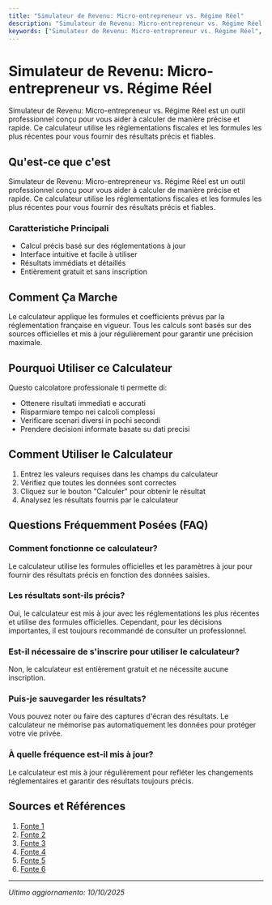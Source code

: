 ```yaml
---
title: "Simulateur de Revenu: Micro-entrepreneur vs. Régime Réel"
description: "Simulateur de Revenu: Micro-entrepreneur vs. Régime Réel est un outil professionnel conçu pour vous aider à calculer de manière précise et rapide. Ce calculateur utilise les réglementations fiscales et les formules les plus récentes pour vous fournir des résultats précis et fiables."
keywords: ["Simulateur de Revenu: Micro-entrepreneur vs. Régime Réel", "calcolatore", "calcolo online"]
---
```


# Simulateur de Revenu: Micro-entrepreneur vs. Régime Réel

Simulateur de Revenu: Micro-entrepreneur vs. Régime Réel est un outil professionnel conçu pour vous aider à calculer de manière précise et rapide. Ce calculateur utilise les réglementations fiscales et les formules les plus récentes pour vous fournir des résultats précis et fiables.

## Qu'est-ce que c'est

Simulateur de Revenu: Micro-entrepreneur vs. Régime Réel est un outil professionnel conçu pour vous aider à calculer de manière précise et rapide. Ce calculateur utilise les réglementations fiscales et les formules les plus récentes pour vous fournir des résultats précis et fiables.

### Caratteristiche Principali

- Calcul précis basé sur des réglementations à jour
- Interface intuitive et facile à utiliser
- Résultats immédiats et détaillés
- Entièrement gratuit et sans inscription

## Comment Ça Marche

Le calculateur applique les formules et coefficients prévus par la réglementation française en vigueur. Tous les calculs sont basés sur des sources officielles et mis à jour régulièrement pour garantir une précision maximale.

## Pourquoi Utiliser ce Calculateur

Questo calcolatore professionale ti permette di:

- Ottenere risultati immediati e accurati
- Risparmiare tempo nei calcoli complessi
- Verificare scenari diversi in pochi secondi
- Prendere decisioni informate basate su dati precisi

## Comment Utiliser le Calculateur

1. Entrez les valeurs requises dans les champs du calculateur
2. Vérifiez que toutes les données sont correctes
3. Cliquez sur le bouton "Calculer" pour obtenir le résultat
4. Analysez les résultats fournis par le calculateur

## Questions Fréquemment Posées (FAQ)

### Comment fonctionne ce calculateur?

Le calculateur utilise les formules officielles et les paramètres à jour pour fournir des résultats précis en fonction des données saisies.

### Les résultats sont-ils précis?

Oui, le calculateur est mis à jour avec les réglementations les plus récentes et utilise des formules officielles. Cependant, pour les décisions importantes, il est toujours recommandé de consulter un professionnel.

### Est-il nécessaire de s'inscrire pour utiliser le calculateur?

Non, le calculateur est entièrement gratuit et ne nécessite aucune inscription.

### Puis-je sauvegarder les résultats?

Vous pouvez noter ou faire des captures d'écran des résultats. Le calculateur ne mémorise pas automatiquement les données pour protéger votre vie privée.

### À quelle fréquence est-il mis à jour?

Le calculateur est mis à jour régulièrement pour refléter les changements réglementaires et garantir des résultats toujours précis.

## Sources et Références

1. [Fonte 1](https://mon-entreprise.urssaf.fr/simulateurs/auto-entrepreneur)
2. [Fonte 2](https://www.cacomptepourmoi.fr/blog/guides-simulateurs/simulateur-regime-reel-micro/)
3. [Fonte 3](https://www.emargence-cmoilechef.fr/simulateur-microentreprise/)
4. [Fonte 4](https://www.compta.com/domaines-expertise/outils/simulateur-regime-micro-entreprise-regime-reel/)
5. [Fonte 5](https://www.swapn.fr/simulateurs/simulateur-revenus-micro-entreprise)
6. [Fonte 6](https://www.lmpartenaire.fr/conseils-pratiques/simulateur-micro-ou-reel/)

---

*Ultimo aggiornamento: 10/10/2025*
